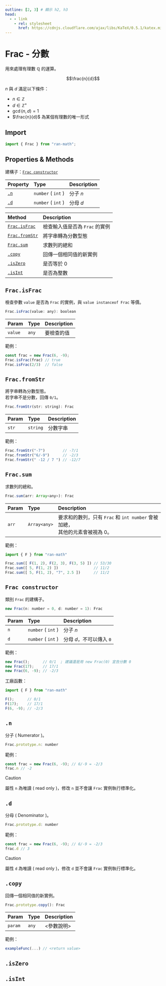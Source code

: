 ```yaml
---
outline: [2, 3] # 顯示 h2, h3
head:
  - - link
    - rel: stylesheet
      href: https://cdnjs.cloudflare.com/ajax/libs/KaTeX/0.5.1/katex.min.css # katex 語法支援
---
```


# Frac - 分數
用來處理有理數 $\mathbb{Q}$ 的運算。

$$\frac{n}{d}$$

$n$ 與 $d$ 滿足以下條件：
- $n \in \mathbb{Z}$
- $d \in {\mathbb{Z}}^+$
- $\gcd(n, d) = 1$
- $\frac{n}{d}$ 為某個有理數的唯一形式

## Import
```js
import { Frac } from "ran-math";
```

## Properties & Methods
建構子：[`Frac constructor`](#frac-constructor)

| Property | Type | Description |
| :- | :- | :- |
| [`.n`](#n) | `number` ( `int` ) | 分子 $n$ |
| [`.d`](#d) | `number` ( `int` ) | 分母 $d$ |

| Method | Description |
| :- | :- |
| [`Frac.isFrac`](#frac-isfrac) | 檢查輸入值是否為 `Frac` 的實例 |
| [`Frac.fromStr`](#frac-fromstr) | 將字串轉為分數型態 |
| [`Frac.sum`](#frac-sum) | 求數列的總和 |
| [`.copy`](#copy) | 回傳一個相同值的新實例 |
| [`.isZero`](#iszero) | 是否等於 0 |
| [`.isInt`](#isint) | 是否為整數 |

## `Frac.isFrac`
檢查參數 `value` 是否為 `Frac` 的實例，與 `value instanceof Frac` 等價。

```js
Frac.isFrac(value: any): boolean
```

| Param | Type | Description |
| :- | :- | :- |
| `value` | `any` | 要檢查的值 |

範例：
```js
const frac = new Frac(6, -9);
Frac.isFrac(frac) // true
Frac.isFrac(2/3)  // false
```

## `Frac.fromStr`
將字串轉為分數型態。<br>
若字串不是分數，回傳 `0/1`。

```js
Frac.fromStr(str: string): Frac
```

| Param | Type | Description |
| :- | :- | :- |
| `str` | `string` | 分數字串 |

範例：
```js
Frac.fromStr("-7")        // -7/1
Frac.fromStr("6/-9")      // -2/3
Frac.fromStr(" -12 / 7 ") // -12/7
```

## `Frac.sum`
求數列的總和。

```js
Frac.sum(arr: Array<any>): Frac
```

| Param | Type | Description |
| :- | :- | :- |
| `arr` | `Array<any>` | 要求和的數列，只有 `Frac` 和 `int number` 會被加總，<br>其他的元素會被視為 0。 |

範例：
```js
import { F } from "ran-math"

Frac.sum([ F(1, 2), F(2, 3), F(3, 5) ]) // 53/30
Frac.sum([ 5, F(1, 2) ])                // 11/2
Frac.sum([ 5, F(1, 2), "7", 2.5 ])      // 11/2
```



## `Frac constructor`
類別 `Frac` 的建構子。

```js
new Frac(n: number = 0, d: number = 1): Frac
```

| Param | Type | Description |
| :- | :- | :- |
| `n` | `number` ( `int` ) | 分子 $n$ |
| `d` | `number` ( `int` ) | 分母 $d$，不可以傳入 `0` |

範例：
```js
new Frac();      // 0/1  ; 建議還是用 new Frac(0) 宣告分數 0
new Frac(17);    // 17/1
new Frac(6, -9); // -2/3
```

工廠函數：
```js
import { F } from "ran-math"

F();      // 0/1
F(17);    // 17/1
F(6, -9); // -2/3
```


## `.n`
分子 ( Numerator )。

```js
Frac.prototype.n: number
```

範例：
```js
const frac = new Frac(6, -9); // 6/-9 = -2/3
frac.n // -2
```

> [!CAUTION]
> 屬性 `n` 為唯讀 ( read only )，修改 `n` 並不會讓 `Frac` 實例執行標準化。

## `.d`
分母 ( Denominator )。

```js
Frac.prototype.d: number
```

範例：
```js
const frac = new Frac(6, -9); // 6/-9 = -2/3
frac.d // 3
```

> [!CAUTION]
> 屬性 `d` 為唯讀 ( read only )，修改 `d` 並不會讓 `Frac` 實例執行標準化。



## `.copy`
回傳一個相同值的新實例。

```js
Frac.prototype.copy(): Frac
```

| Param | Type | Description |
| :- | :- | :- |
| `param` | `any` | <參數說明> |

範例：
```js
exampleFunc(...) // <return value>
```

## `.isZero`

## `.isInt`

